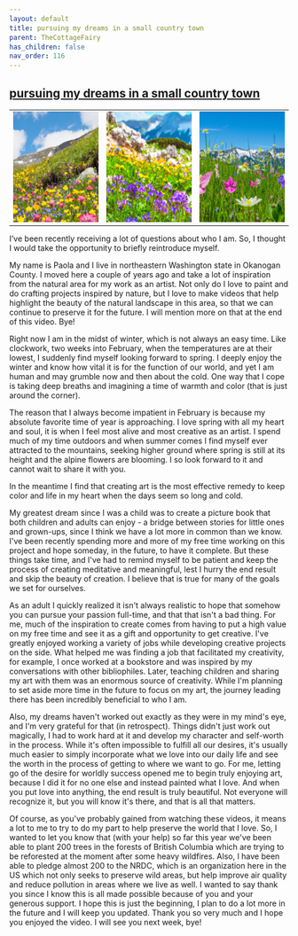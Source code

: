 ```yaml
---
layout: default
title: pursuing my dreams in a small country town
parent: TheCottageFairy
has_children: false
nav_order: 116
---
```


## [pursuing my dreams in a small country town](https://www.youtube.com/watch?v=DbnHLQtjN4g)

<div>
<table align="center">
	<tr>
		<td align="center">
			<img src="../../assets/cottage_fairy_ai_generated_photos/pursuing_my_dreams_in_a_small_country_town-[DbnHLQtjN4g]/generated_00.png" height="200" width="200"/>
		</td>
		<td align="center">
			<img src="../../assets/cottage_fairy_ai_generated_photos/pursuing_my_dreams_in_a_small_country_town-[DbnHLQtjN4g]/generated_01.png" height="200" width="200"/>
		</td>
		<td align="center">
			<img src="../../assets/cottage_fairy_ai_generated_photos/pursuing_my_dreams_in_a_small_country_town-[DbnHLQtjN4g]/generated_02.png" height="200" width="200"/>
		</td>
	</tr>
</table>
</div>

I’ve been recently receiving a lot of questions about who I am. So, I thought I would take the opportunity to briefly reintroduce myself.

My name is Paola and I live in northeastern Washington state in Okanogan County. I moved here a couple of years ago and take a lot of inspiration from the natural area for my work as an artist. Not only do I love to paint and do crafting projects inspired by nature, but I love to make videos that help highlight the beauty of the natural landscape in this area, so that we can continue to preserve it for the future. I will mention more on that at the end of this video. Bye!

Right now I am in the midst of winter, which is not always an easy time. Like clockwork, two weeks into February, when the temperatures are at their lowest, I suddenly find myself looking forward to spring. I deeply enjoy the winter and know how vital it is for the function of our world, and yet I am human and may grumble now and then about the cold. One way that I cope is taking deep breaths and imagining a time of warmth and color (that is just around the corner).

The reason that I always become impatient in February is because my absolute favorite time of year is approaching. I love spring with all my heart and soul, it is when I feel most alive and most creative as an artist. I spend much of my time outdoors and when summer comes I find myself ever attracted to the mountains, seeking higher ground where spring is still at its height and the alpine flowers are blooming. I so look forward to it and cannot wait to share it with you.

In the meantime I find that creating art is the most effective remedy to keep color and life in my heart when the days seem so long and cold.

My greatest dream since I was a child was to create a picture book that both children and adults can enjoy - a bridge between stories for little ones and grown-ups, since I think we have a lot more in common than we know. I've been recently spending more and more of my free time working on this project and hope someday, in the future, to have it complete. But these things take time, and I've had to remind myself to be patient and keep the process of creating meditative and meaningful, lest I hurry the end result and skip the beauty of creation. I believe that is true for many of the goals we set for ourselves.

As an adult I quickly realized it isn't always realistic to hope that somehow you can pursue your passion full-time, and that that isn't a bad thing. For me, much of the inspiration to create comes from having to put a high value on my free time and see it as a gift and opportunity to get creative. I've greatly enjoyed working a variety of jobs while developing creative projects on the side. What helped me was finding a job that facilitated my creativity, for example, I once worked at a bookstore and was inspired by my conversations with other bibliophiles. Later, teaching children and sharing my art with them was an enormous source of creativity. While I'm planning to set aside more time in the future to focus on my art, the journey leading there has been incredibly beneficial to who I am.

Also, my dreams haven't worked out exactly as they were in my mind's eye, and I'm very grateful for that (in retrospect). Things didn't just work out magically, I had to work hard at it and develop my character and self-worth in the process. While it's often impossible to fulfill all our desires, it's usually much easier to simply incorporate what we love into our daily life and see the worth in the process of getting to where we want to go. For me, letting go of the desire for worldly success opened me to begin truly enjoying art, because I did it for no one else and instead painted what I love. And when you put love into anything, the end result is truly beautiful. Not everyone will recognize it, but you will know it's there, and that is all that matters.

Of course, as you've probably gained from watching these videos, it means a lot to me to try to do my part to help preserve the world that I love. So, I wanted to let you know that (with your help) so far this year we've been able to plant 200 trees in the forests of British Columbia which are trying to be reforested at the moment after some heavy wildfires. Also, I have been able to pledge almost 200 to the NRDC, which is an organization here in the US which not only seeks to preserve wild areas, but help improve air quality and reduce pollution in areas where we live as well. I wanted to say thank you since I know this is all made possible because of you and your generous support. I hope this is just the beginning, I plan to do a lot more in the future and I will keep you updated. Thank you so very much and I hope you enjoyed the video. I will see you next week, bye!